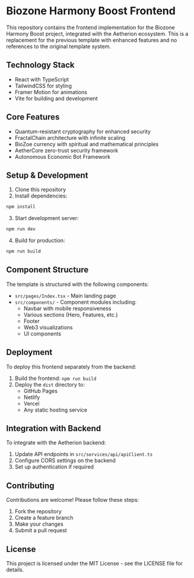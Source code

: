 # Biozone Harmony Boost Frontend

This repository contains the frontend implementation for the Biozone Harmony Boost project, integrated with the Aetherion ecosystem. This is a replacement for the previous template with enhanced features and no references to the original template system.

## Technology Stack

- React with TypeScript
- TailwindCSS for styling
- Framer Motion for animations
- Vite for building and development

## Core Features

- Quantum-resistant cryptography for enhanced security
- FractalChain architecture with infinite scaling
- BioZoe currency with spiritual and mathematical principles
- AetherCore zero-trust security framework
- Autonomous Economic Bot Framework

## Setup & Development

1. Clone this repository
2. Install dependencies:
```bash
npm install
```
3. Start development server:
```bash
npm run dev
```
4. Build for production:
```bash
npm run build
```

## Component Structure

The template is structured with the following components:

- `src/pages/Index.tsx` - Main landing page
- `src/components/` - Component modules including:
  - Navbar with mobile responsiveness
  - Various sections (Hero, Features, etc.)
  - Footer
  - Web3 visualizations
  - UI components

## Deployment

To deploy this frontend separately from the backend:

1. Build the frontend: `npm run build`
2. Deploy the `dist` directory to:
   - GitHub Pages
   - Netlify
   - Vercel
   - Any static hosting service

## Integration with Backend

To integrate with the Aetherion backend:

1. Update API endpoints in `src/services/api/apiClient.ts`
2. Configure CORS settings on the backend
3. Set up authentication if required

## Contributing

Contributions are welcome! Please follow these steps:

1. Fork the repository
2. Create a feature branch
3. Make your changes
4. Submit a pull request

## License

This project is licensed under the MIT License - see the LICENSE file for details.